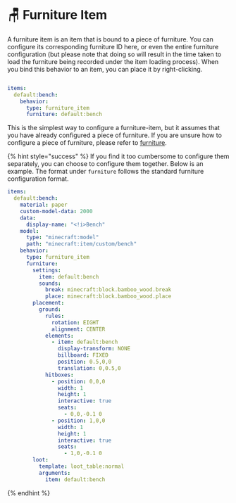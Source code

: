 # 🪑 Furniture Item

A furniture item is an item that is bound to a piece of furniture. You can configure its corresponding furniture ID here, or even the entire furniture configuration (but please note that doing so will result in the time taken to load the furniture being recorded under the item loading process). When you bind this behavior to an item, you can place it by right-clicking.

<figure><img src="https://content.gitbook.com/content/OgvQ1fEJPROp7131PPlK/blobs/SYOQXH6ZY0VcGYGZLdgN/image.png" alt=""><figcaption></figcaption></figure>

```yaml
items:
  default:bench:
    behavior:
      type: furniture_item
      furniture: default:bench
```

This is the simplest way to configure a furniture-item, but it assumes that you have already configured a piece of furniture. If you are unsure how to configure a piece of furniture, please refer to [furniture](../../entities/furniture "mention").

{% hint style="success" %}
If you find it too cumbersome to configure them separately, you can choose to configure them together. Below is an example. The format under `furniture` follows the standard furniture configuration format.

```yaml
items:
  default:bench:
    material: paper
    custom-model-data: 2000
    data:
      display-name: "<!i>Bench"
    model:
      type: "minecraft:model"
      path: "minecraft:item/custom/bench"
    behavior:
      type: furniture_item
      furniture:
        settings:
          item: default:bench
          sounds:
            break: minecraft:block.bamboo_wood.break
            place: minecraft:block.bamboo_wood.place
        placement:
          ground:
            rules:
              rotation: EIGHT
              alignment: CENTER
            elements:
              - item: default:bench
                display-transform: NONE
                billboard: FIXED
                position: 0.5,0,0
                translation: 0,0.5,0
            hitboxes:
              - position: 0,0,0
                width: 1
                height: 1
                interactive: true
                seats:
                  - 0,0,-0.1 0
              - position: 1,0,0
                width: 1
                height: 1
                interactive: true
                seats:
                  - 1,0,-0.1 0
        loot:
          template: loot_table:normal
          arguments:
            item: default:bench
```
{% endhint %}
